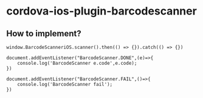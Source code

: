 # cordova-ios-plugin-barcodescanner

## How to implement? 

    window.BarcodeScanneriOS.scanner().then(() => {}).catch(() => {})

    document.addEventListener("BarcodeScanner.DONE",(e)=>{
        console.log('BarcodeScanner e.code',e.code);
    })

    document.addEventListener("BarcodeScanner.FAIL",()=>{
        console.log('BarcodeScanner fail');
    })